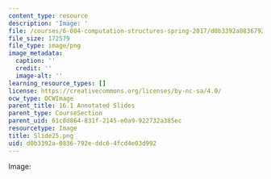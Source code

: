 ```yaml
---
content_type: resource
description: 'Image: '
file: /courses/6-004-computation-structures-spring-2017/d0b3392a0836792eddc64fcd4e03d992_Slide25.png
file_size: 172579
file_type: image/png
image_metadata:
  caption: ''
  credit: ''
  image-alt: ''
learning_resource_types: []
license: https://creativecommons.org/licenses/by-nc-sa/4.0/
ocw_type: OCWImage
parent_title: 16.1 Annotated Slides
parent_type: CourseSection
parent_uid: 61c8d864-831f-2145-e0a9-922732a385ec
resourcetype: Image
title: Slide25.png
uid: d0b3392a-0836-792e-ddc6-4fcd4e03d992
---
```

Image: 